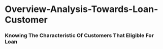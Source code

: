 # Overview-Analysis-Towards-Loan-Customer
### Knowing The Characteristic Of Customers That Eligible For Loan


